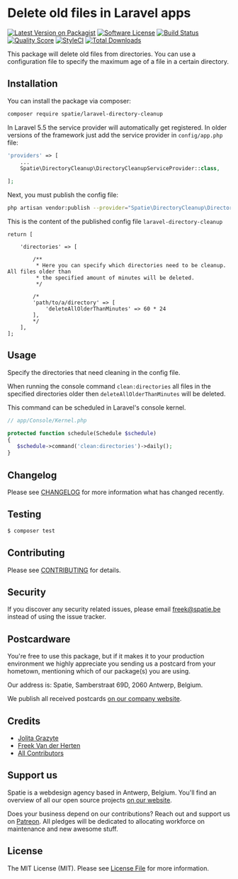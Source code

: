# Delete old files in Laravel apps

[![Latest Version on Packagist](https://img.shields.io/packagist/v/spatie/laravel-directory-cleanup.svg?style=flat-square)](https://packagist.org/packages/spatie/laravel-directory-cleanup)
[![Software License](https://img.shields.io/badge/license-MIT-brightgreen.svg?style=flat-square)](LICENSE.md)
[![Build Status](https://img.shields.io/travis/spatie/laravel-directory-cleanup/master.svg?style=flat-square)](https://travis-ci.org/spatie/laravel-directory-cleanup)
[![Quality Score](https://img.shields.io/scrutinizer/g/spatie/laravel-directory-cleanup.svg?style=flat-square)](https://scrutinizer-ci.com/g/spatie/laravel-directory-cleanup)
[![StyleCI](https://styleci.io/repos/57290433/shield?branch=master)](https://styleci.io/repos/57290433)
[![Total Downloads](https://img.shields.io/packagist/dt/spatie/laravel-directory-cleanup.svg?style=flat-square)](https://packagist.org/packages/spatie/laravel-directory-cleanup)

This package will delete old files from directories. You can use a configuration file to specify the maximum age of a file in a certain directory.

## Installation

You can install the package via composer:

``` bash
composer require spatie/laravel-directory-cleanup
```

In Laravel 5.5 the service provider will automatically get registered. In older versions of the framework just add the service provider in `config/app.php` file:

```php
'providers' => [
    ...
    Spatie\DirectoryCleanup\DirectoryCleanupServiceProvider::class,

];
```
Next, you must publish the config file:

```bash
php artisan vendor:publish --provider="Spatie\DirectoryCleanup\DirectoryCleanupServiceProvider"
```
This is the content of the published config file `laravel-directory-cleanup`
```
return [

    'directories' => [
        
        /**
         * Here you can specify which directories need to be cleanup. All files older than
         * the specified amount of minutes will be deleted.
         */

        /*
        'path/to/a/directory' => [
            'deleteAllOlderThanMinutes' => 60 * 24
        ],
        */
    ],
];
```

## Usage

Specify the directories that need cleaning in the config file.

When running the console command `clean:directories` all files in the specified directories older then `deleteAllOlderThanMinutes` will be deleted.

This command can be scheduled in Laravel's console kernel.

```php
// app/Console/Kernel.php

protected function schedule(Schedule $schedule)
{
   $schedule->command('clean:directories')->daily();
}

```

## Changelog

Please see [CHANGELOG](CHANGELOG.md) for more information what has changed recently.

## Testing

``` bash
$ composer test
```

## Contributing

Please see [CONTRIBUTING](CONTRIBUTING.md) for details.

## Security

If you discover any security related issues, please email freek@spatie.be instead of using the issue tracker.

## Postcardware

You're free to use this package, but if it makes it to your production environment we highly appreciate you sending us a postcard from your hometown, mentioning which of our package(s) you are using.

Our address is: Spatie, Samberstraat 69D, 2060 Antwerp, Belgium.

We publish all received postcards [on our company website](https://spatie.be/en/opensource/postcards).

## Credits

- [Jolita Grazyte](https://github.com/JolitaGrazyte)
- [Freek Van der Herten](https://github.com/freekmurze)
- [All Contributors](../../contributors)

## Support us

Spatie is a webdesign agency based in Antwerp, Belgium. You'll find an overview of all our open source projects [on our website](https://spatie.be/opensource).

Does your business depend on our contributions? Reach out and support us on [Patreon](https://www.patreon.com/spatie). 
All pledges will be dedicated to allocating workforce on maintenance and new awesome stuff.

## License

The MIT License (MIT). Please see [License File](LICENSE.md) for more information.
